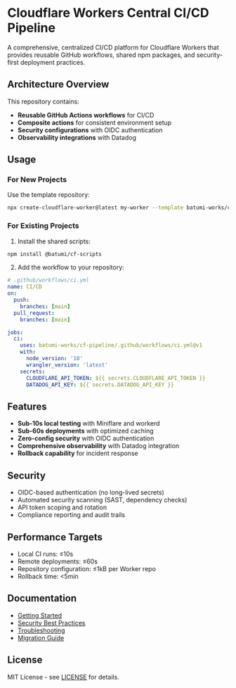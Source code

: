 # Cloudflare Workers Central CI/CD Pipeline

A comprehensive, centralized CI/CD platform for Cloudflare Workers that provides reusable GitHub workflows, shared npm packages, and security-first deployment practices.

## Architecture Overview

This repository contains:
- **Reusable GitHub Actions workflows** for CI/CD
- **Composite actions** for consistent environment setup
- **Security configurations** with OIDC authentication
- **Observability integrations** with Datadog

## Usage

### For New Projects

Use the template repository:
```bash
npx create-cloudflare-worker@latest my-worker --template batumi-works/cloudflare-worker-template
```

### For Existing Projects

1. Install the shared scripts:
```bash
npm install @batumi/cf-scripts
```

2. Add the workflow to your repository:
```yaml
# .github/workflows/ci.yml
name: CI/CD
on:
  push:
    branches: [main]
  pull_request:
    branches: [main]

jobs:
  ci:
    uses: batumi-works/cf-pipeline/.github/workflows/ci.yml@v1
    with:
      node_version: '18'
      wrangler_version: 'latest'
    secrets:
      CLOUDFLARE_API_TOKEN: ${{ secrets.CLOUDFLARE_API_TOKEN }}
      DATADOG_API_KEY: ${{ secrets.DATADOG_API_KEY }}
```

## Features

- **Sub-10s local testing** with Miniflare and workerd
- **Sub-60s deployments** with optimized caching
- **Zero-config security** with OIDC authentication
- **Comprehensive observability** with Datadog integration
- **Rollback capability** for incident response

## Security

- OIDC-based authentication (no long-lived secrets)
- Automated security scanning (SAST, dependency checks)
- API token scoping and rotation
- Compliance reporting and audit trails

## Performance Targets

- Local CI runs: ≤10s
- Remote deployments: ≤60s
- Repository configuration: ≤1kB per Worker repo
- Rollback time: <5min

## Documentation

- [Getting Started](./docs/getting-started.md)
- [Security Best Practices](./docs/security.md)
- [Troubleshooting](./docs/troubleshooting.md)
- [Migration Guide](./docs/migration.md)

## License

MIT License - see [LICENSE](LICENSE) for details.